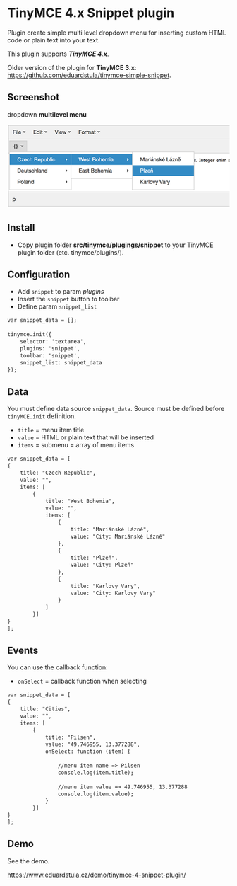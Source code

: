 # TinyMCE 4.x Snippet plugin
Plugin create simple multi level dropdown menu for inserting custom HTML code or plain text into your text.

This plugin supports ***TinyMCE 4.x***.

Older version of the plugin for **TinyMCE 3.x**: https://github.com/eduardstula/tinymce-simple-snippet.

## Screenshot
dropdown **multilevel menu**

![image](screenshot.png)

## Install
* Copy plugin folder **src/tinymce/plugings/snippet** to your TinyMCE plugin folder (etc. tinymce/plugins/).

## Configuration
- Add `snippet` to param *plugins*
- Insert the `snippet` button to toolbar
- Define param `snippet_list`
```
var snippet_data = [];

tinymce.init({
    selector: 'textarea',
    plugins: 'snippet',
    toolbar: 'snippet',
    snippet_list: snippet_data
});
```
## Data


You must define data source `snippet_data`. Source must be defined before `tinyMCE.init` definition.
* `title` = menu item title
* `value` = HTML or plain text that will be inserted
* `items` = submenu = array of menu items

```
var snippet_data = [
{
    title: "Czech Republic",
    value: "",
    items: [
        {
            title: "West Bohemia",
            value: "",
            items: [
                {
                    title: "Mariánské Lázně",
                    value: "City: Mariánské Lázně"
                },
                {
                    title: "Plzeň",
                    value: "City: Plzeň"
                },
                {
                    title: "Karlovy Vary",
                    value: "City: Karlovy Vary"
                }
            ]
        }]
}
];
```
## Events


You can use the callback function:

* `onSelect` = callback function when selecting

```
var snippet_data = [
{
    title: "Cities",
    value: "",
    items: [
        {
            title: "Pilsen",
            value: "49.746955, 13.377288",
            onSelect: function (item) {
            
                //menu item name => Pilsen
                console.log(item.title);
                
                //menu item value => 49.746955, 13.377288
                console.log(item.value);
            }
        }]
}
];
```

## Demo

See the demo.

https://www.eduardstula.cz/demo/tinymce-4-snippet-plugin/